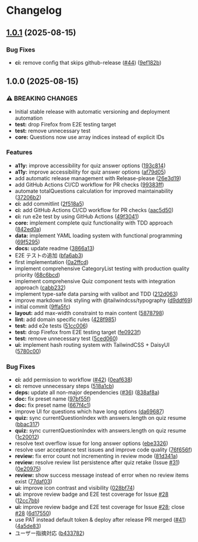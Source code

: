 # Changelog

## [1.0.1](https://github.com/mahito1594/quiz-app-template/compare/v1.0.0...v1.0.1) (2025-08-15)


### Bug Fixes

* **ci:** remove config that skips github-release ([#44](https://github.com/mahito1594/quiz-app-template/issues/44)) ([9ef182b](https://github.com/mahito1594/quiz-app-template/commit/9ef182bcb605c966d12c85adf013cb6029f331aa))

## 1.0.0 (2025-08-15)


### ⚠ BREAKING CHANGES

* Initial stable release with automatic versioning and deployment automation
* **test:** drop Firefox from E2E testing target
* **test:** remove unnecessary test
* **core:** Questions now use array indices instead of explicit IDs

### Features

* **a11y:** improve accessibility for quiz answer options ([193c814](https://github.com/mahito1594/quiz-app-template/commit/193c81470b4b97a6071bcbd9aaecf70c35d6c3d1))
* **a11y:** improve accessibility for quiz answer options ([af79d05](https://github.com/mahito1594/quiz-app-template/commit/af79d05ad5bab1749420a1781ee5560f4f5d13d7))
* add automatic release management with Release-please ([26e3d19](https://github.com/mahito1594/quiz-app-template/commit/26e3d19a00141b6b2efdf74542003cc948ef776a))
* add GitHub Actions CI/CD workflow for PR checks ([99383ff](https://github.com/mahito1594/quiz-app-template/commit/99383ff0a171c9af13d648b1cbda9030d830ee03))
* automate totalQuestions calculation for improved maintainability ([37206b2](https://github.com/mahito1594/quiz-app-template/commit/37206b28f91f50d2866a0e98d1809ede6ded6ef7))
* **ci:** add commitlint ([2f518a5](https://github.com/mahito1594/quiz-app-template/commit/2f518a5b17a2d00baa36a110dd052256ab30516c))
* **ci:** add GitHub Actions CI/CD workflow for PR checks ([aac5d50](https://github.com/mahito1594/quiz-app-template/commit/aac5d50dba53f1fc3d4ea93f19a5181e2bebb04e))
* **ci:** run e2e test by using GitHub Actions ([49f3041](https://github.com/mahito1594/quiz-app-template/commit/49f30414dc2946b30236db3a52d23cdb1109e4b2))
* **core:** implement complete quiz functionality with TDD approach ([842ed0a](https://github.com/mahito1594/quiz-app-template/commit/842ed0adce02c6b031f75eeda06feed266ef0c45))
* **data:** implement YAML loading system with functional programming ([69f5295](https://github.com/mahito1594/quiz-app-template/commit/69f5295f0c86904c4c1377fb8853324bc798f291))
* **docs:** update readme ([3866a13](https://github.com/mahito1594/quiz-app-template/commit/3866a1368a8080b959e5121a7e86b2999820ab66))
* E2E テストの追加 ([bfa6ab3](https://github.com/mahito1594/quiz-app-template/commit/bfa6ab3b1670925bbff90ca345a267842c63b8cb))
* first implementation ([0a2ffcd](https://github.com/mahito1594/quiz-app-template/commit/0a2ffcd27d052b2959b742be8d2fd9927792405c))
* implement comprehensive CategoryList testing with production quality priority ([68c6bcd](https://github.com/mahito1594/quiz-app-template/commit/68c6bcd44aaf3c1187b1f4a79f1a1454059521e7))
* implement comprehensive Quiz component tests with integration approach ([cabb232](https://github.com/mahito1594/quiz-app-template/commit/cabb2324225d1bf71a716127f83e12f9ba6c1b40))
* implement type-safe data parsing with valibot and TDD ([212d063](https://github.com/mahito1594/quiz-app-template/commit/212d0639195161b58a40e4d3de5a268003e35fc1))
* improve markdown link styling with @tailwindcss/typography ([d9ddf69](https://github.com/mahito1594/quiz-app-template/commit/d9ddf69cf3822723b821fd4a58a274cda29932ac))
* initial commit ([9ffa5fc](https://github.com/mahito1594/quiz-app-template/commit/9ffa5fc0e3f49812c0d0e13d6c3bb4ef7d4d3809))
* **layout:** add max-width constraint to main content ([5878798](https://github.com/mahito1594/quiz-app-template/commit/58787989f6eed7d0c44d0d83bc91efaf6db4a96e))
* **lint:** add domain specific rules ([428f985](https://github.com/mahito1594/quiz-app-template/commit/428f9855fea19ae134b29d97806f3268a973d834))
* **test:** add e2e tests ([51cc006](https://github.com/mahito1594/quiz-app-template/commit/51cc006ee0aab3dd2f89868698aef154c6709046))
* **test:** drop Firefox from E2E testing target ([fe0923f](https://github.com/mahito1594/quiz-app-template/commit/fe0923f41333065332d2cd62224108c5e4bcc340))
* **test:** remove unnecessary test ([5ced060](https://github.com/mahito1594/quiz-app-template/commit/5ced06062ebd0645afaa43e78345a2b81bcc5e8e))
* **ui:** implement hash routing system with TailwindCSS + DaisyUI ([5780c00](https://github.com/mahito1594/quiz-app-template/commit/5780c0037c425dc9ce64ed7fd0f8da4dde4b250e))


### Bug Fixes

* **ci:** add permission to workflow ([#42](https://github.com/mahito1594/quiz-app-template/issues/42)) ([0eaf638](https://github.com/mahito1594/quiz-app-template/commit/0eaf638cade2ca01f37c5346ee95fc85e27be0c8))
* **ci:** remove unnecessary steps ([518a1cb](https://github.com/mahito1594/quiz-app-template/commit/518a1cbe5a7b043f4e5b4a384ed90d71d869710c))
* **deps:** update all non-major dependencies ([#36](https://github.com/mahito1594/quiz-app-template/issues/36)) ([838af8a](https://github.com/mahito1594/quiz-app-template/commit/838af8a67a1f86db81338a91b1f245285c71428e))
* **doc:** fix preset name ([97bf55f](https://github.com/mahito1594/quiz-app-template/commit/97bf55f3ed62a6d61a9cc00ad635262f28cb15b6))
* **doc:** fix preset name ([667f4c1](https://github.com/mahito1594/quiz-app-template/commit/667f4c189ab0242ea7d1fa8d1d0c836da1f8c82c))
* improve UI for questions which have long options ([da69687](https://github.com/mahito1594/quiz-app-template/commit/da6968726fe9ce8263cc31ba3f22221f00a0f4be))
* **quiz:** sync currentQuestionIndex with answers.length on quiz resume ([bbac317](https://github.com/mahito1594/quiz-app-template/commit/bbac3172a2bfb66038ee26fc84cb0c509f9aca3c))
* **quiz:** sync currentQuestionIndex with answers.length on quiz resume ([1c20012](https://github.com/mahito1594/quiz-app-template/commit/1c20012ede5e3d34907ff19e7da71c7af1e7470c))
* resolve text overflow issue for long answer options ([ebe3326](https://github.com/mahito1594/quiz-app-template/commit/ebe3326598f82bfaaf904fcb4e2a50e630ed571a))
* resolve user acceptance test issues and improve code quality ([76f656f](https://github.com/mahito1594/quiz-app-template/commit/76f656fb05d03dbf197b2ac008ed2fb6673a748b))
* **review:** fix error count not incrementing in review mode ([81d341a](https://github.com/mahito1594/quiz-app-template/commit/81d341a045009c08816defd3322180cd1355016a))
* **review:** resolve review list persistence after quiz retake (Issue [#31](https://github.com/mahito1594/quiz-app-template/issues/31)) ([0e20975](https://github.com/mahito1594/quiz-app-template/commit/0e20975fb8e4ef50bea9d9e404b4becd048eefee))
* **review:** show success message instead of error when no review items exist ([77daf03](https://github.com/mahito1594/quiz-app-template/commit/77daf03825de054e3b9139b340f75881cd0858ef))
* **ui:** improve icon contrast and visibility ([028bf74](https://github.com/mahito1594/quiz-app-template/commit/028bf74196cff60cf436df4ac4709f078f7eedf5))
* **ui:** improve review badge and E2E test coverage for Issue [#28](https://github.com/mahito1594/quiz-app-template/issues/28) ([12cc7bb](https://github.com/mahito1594/quiz-app-template/commit/12cc7bb2731460f2b46c51607fc1ef7562cf68bc))
* **ui:** improve review badge and E2E test coverage for Issue [#28](https://github.com/mahito1594/quiz-app-template/issues/28); close [#28](https://github.com/mahito1594/quiz-app-template/issues/28) ([6d17550](https://github.com/mahito1594/quiz-app-template/commit/6d175502de95dc3a56b0699cf8cee82a80cd937c))
* use PAT instead default token & deploy after release PR merged ([#41](https://github.com/mahito1594/quiz-app-template/issues/41)) ([4a5de83](https://github.com/mahito1594/quiz-app-template/commit/4a5de838ba85c4d63030778a2708bbc174b9668c))
* ユーザー指摘対応 ([b433782](https://github.com/mahito1594/quiz-app-template/commit/b433782037e00ff00299749e319f93d86ed442bf))
